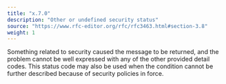 ```yaml
---
title: "x.7.0"
description: "Other or undefined security status"
source: "https://www.rfc-editor.org/rfc/rfc3463.html#section-3.8"
weight: 1
---
```


Something related to security caused the message to be returned, and the problem cannot be well expressed with any of the other provided detail codes.
This status code may also be used when the condition cannot be further described because of security policies in force.
